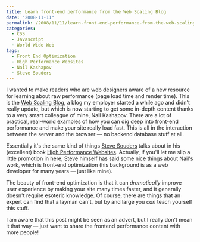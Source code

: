 ```yaml
---
title: Learn front-end performance from the Web Scaling Blog
date: "2008-11-11"
permalink: /2008/11/11/learn-front-end-performance-from-the-web-scaling-blog/
categories:
  - CSS
  - Javascript
  - World Wide Web
tags:
  - Front End Optimization
  - High Performance Websites
  - Nail Kashapov
  - Steve Souders
---
```

I wanted to make readers who are web designers aware of a new resource for learning about raw performance (page load time and render time). This is the [Web Scaling Blog][1], a blog my employer started a while ago and didn't really update, but which is now starting to get some in-depth content thanks to a very smart colleague of mine, Nail Kashapov. There are a lot of practical, real-world examples of how you can dig deep into front-end performance and make your site really load fast. This is all in the interaction between the server and the browser &#8212; no backend database stuff at all.

Essentially it's the same kind of things [Steve Souders][2] talks about in his (excellent) book [High Performance Websites][3]. Actually, if you'll let me slip a little promotion in here, Steve himself has said some nice things about Nail's work, which is front-end optimization (his background is as a web developer for many years &#8212; just like mine).

The beauty of front-end optimization is that it can *dramatically* improve user experience by making your site many times faster, and it generally doesn't require esoteric knowledge. Of course, there are things that an expert can find that a layman can't, but by and large you *can* teach yourself this stuff.

I am aware that this post might be seen as an advert, but I really don't mean it that way &#8212; just want to share the frontend performance content with more people!

 [1]: http://www.webscalingblog.com/
 [2]: http://stevesouders.com/
 [3]: http://www.amazon.com/High-Performance-Web-Sites-Essential/dp/0596529309?tag=xaprb-20
